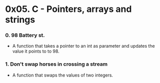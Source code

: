 # 0x05. C - Pointers, arrays and strings

### 0. 98 Battery st.
- A function that takes a pointer to an int as parameter and updates the value it points to to 98.

### 1. Don't swap horses in crossing a stream
- A function that swaps the values of two integers.
